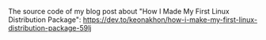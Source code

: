 The source code of my blog post about "How I Made My First Linux Distribution Package": https://dev.to/keonakhon/how-i-make-my-first-linux-distribution-package-59lj
